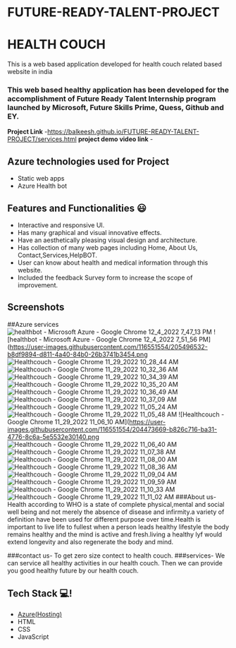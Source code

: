 # FUTURE-READY-TALENT-PROJECT
# HEALTH COUCH 

This is a web based application developed for health couch related based website in india

### This web based healthy application has been developed for the accomplishment of Future Ready Talent Internship program launched by Microsoft, Future Skills Prime, Quess, Github and EY.


**Project Link** -https://balkeesh.github.io/FUTURE-READY-TALENT-PROJECT/services.html
**project demo video link** - 

## Azure technologies used for Project

- Static web apps
- Azure Health bot

## Features and Functionalities 😃

- Interactive and responsive UI.
- Has many graphical and visual innovative effects.
- Have an aesthetically pleasing visual design and architecture.
- Has collection of many web pages including Home, About Us, Contact,Services,HelpBOT.
- User can know about health and medical  information through this website.
- Included the feedback Survey form to increase the scope of improvement.

## Screenshots
##Azure services
![healthbot - Microsoft Azure - Google Chrome 12_4_2022 7_47_13 PM](https://user-images.githubusercontent.com/116551554/205496514-9ff6c1c8-e233-43f3-b3da-03887d59a008.png)
![healthbot - Microsoft Azure - Google Chrome 12_4_2022 7_51_56 PM](https://user-images.githubusercontent.com/116551554/205496532-b8df9894-d811-4a40-84b0-26b3741b3454.png
![Healthcouch - Google Chrome 11_29_2022 10_28_44 AM](https://user-images.githubusercontent.com/116551554/204472269-f9e1d745-4778-4c20-ada6-2f57c23475d7.png)
![Healthcouch - Google Chrome 11_29_2022 10_32_36 AM](https://user-images.githubusercontent.com/116551554/204472325-a74c63c2-ae31-4ad7-ab3f-f4ca3e42e5a4.png)
![Healthcouch - Google Chrome 11_29_2022 10_34_39 AM](https://user-images.githubusercontent.com/116551554/204472372-747aba05-2489-4e3b-9c5a-11f864fde436.png)
![Healthcouch - Google Chrome 11_29_2022 10_35_20 AM](https://user-images.githubusercontent.com/116551554/204473057-6aed89d6-d6ad-4371-b2a5-ada0216404db.png)
![Healthcouch - Google Chrome 11_29_2022 10_36_49 AM](https://user-images.githubusercontent.com/116551554/204473226-d3d5d997-7cb0-4045-bc7d-cec9600ff603.png)
  ![Healthcouch - Google Chrome 11_29_2022 10_37_09 AM](https://user-images.githubusercontent.com/116551554/204473374-8d51922e-3175-4be7-9bd5-7a43f895d3d0.png)
![Healthcouch - Google Chrome 11_29_2022 11_05_24 AM](https://user-images.githubusercontent.com/116551554/204473424-b71cb27c-45f4-424a-85e4-41fd9182fbd4.png)
![Healthcouch - Google Chrome 11_29_2022 11_05_48 AM](https://user-images.githubusercontent.com/116551554/204473506-90018c08-2216-44ef-a73e-68c4ecbc6e2f.png)
![Healthcouch - Google Chrome 11_29_2022 11_06_10 AM](https://user-images.githubusercontent.com/116551554/204473669-b826c716-ba31-4776-8c6a-5e5532e30140.png
![Healthcouch - Google Chrome 11_29_2022 11_06_40 AM](https://user-images.githubusercontent.com/116551554/204473700-b216ca3d-fd2b-4a42-856f-2ef90c287b20.png)
![Healthcouch - Google Chrome 11_29_2022 11_07_38 AM](https://user-images.githubusercontent.com/116551554/204475063-0ae06b37-24c9-41fd-8e15-be23748b8616.png)
![Healthcouch - Google Chrome 11_29_2022 11_08_00 AM](https://user-images.githubusercontent.com/116551554/204475110-d18c1c96-77f4-49a6-9eee-cd7eefbb9f33.png)
![Healthcouch - Google Chrome 11_29_2022 11_08_36 AM](https://user-images.githubusercontent.com/116551554/204475577-55070219-f4be-425a-8623-10c024a6e68d.png)
![Healthcouch - Google Chrome 11_29_2022 11_09_04 AM](https://user-images.githubusercontent.com/116551554/204475765-8d57ef4c-81d2-4dbf-84be-03d850eb0452.png)
![Healthcouch - Google Chrome 11_29_2022 11_09_59 AM](https://user-images.githubusercontent.com/116551554/204477000-b9d9000f-5e14-4483-8d56-d4410452e2fd.png)
![Healthcouch - Google Chrome 11_29_2022 11_10_33 AM](https://user-images.githubusercontent.com/116551554/204477195-b67d06e5-525d-4c7b-84f3-fd0350d5544d.png)
![Healthcouch - Google Chrome 11_29_2022 11_11_02 AM](https://user-images.githubusercontent.com/116551554/204477271-cd04c29e-5237-40b2-8d64-d55fb9aeb614.png)
###About us-  Health according to WHO is a state of complete physical,mental and social well being and not merely the absence of disease and infirmity.a variety of definition have been used for different purpose over time.Health is important to live life to fullest when a person leads healthy lifestyle the body remains healthy and the mind is active and fresh.living a healthy lyf would extend longevity and also regenerate the body and mind.

###contact us- To get zero size contect to health couch.
###services- We can service all healthy activities in our health couch. Then we can provide you good healthy future by our health couch.


## Tech Stack 💻!        


- [Azure(Hosting)](https://azure.microsoft.com/en-in/features/azure-portal/)
- HTML
- CSS
- JavaScript

